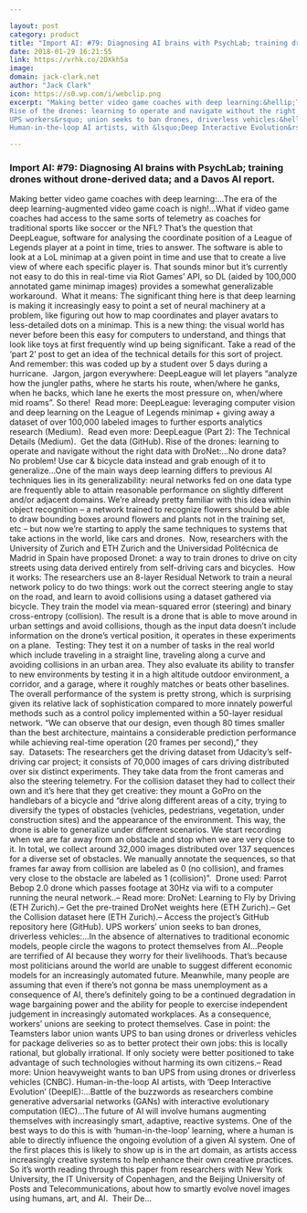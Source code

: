 ```yaml
---

layout: post
category: product
title: "Import AI: #79: Diagnosing AI brains with PsychLab; training drones without drone-derived data; and a Davos AI report."
date: 2018-01-29 16:21:55
link: https://vrhk.co/2DXkh5a
image: 
domain: jack-clark.net
author: "Jack Clark"
icon: https://s0.wp.com/i/webclip.png
excerpt: "Making better video game coaches with deep learning:&hellip;The era of the deep learning-augmented video game coach is nigh!&hellip;What if video game coaches had access to the same sorts of telemetry as coaches for traditional sports like soccer or the NFL? That&rsquo;s the question that DeepLeague, software for analysing the coordinate position of a League of Legends player at a point in time, tries to answer. The software is able to look at a LoL minimap at a given point in time and use that to create a live view of where each specific player is. That sounds minor but it&rsquo;s currently not easy to do this in real-time via Riot Games&rsquo; API, so DL (aided by 100,000 annotated game minimap images) provides a somewhat generalizable workaround.&nbsp;&nbsp;What it means: The significant thing here is that deep learning is making it increasingly easy to point a set of neural machinery at a problem, like figuring out how to map coordinates and player avatars to less-detailed dots on a minimap. This is a new thing: the visual world has never before been this easy for computers to understand, and things that look like toys at first frequently wind up being significant. Take a read of the &lsquo;part 2&rsquo; post to get an idea of the technical details for this sort of project. And remember: this was coded up by a student over 5 days during a hurricane.&nbsp;&nbsp;Jargon, jargon everywhere: DeepLeague will let players &ldquo;analyze how the jungler paths, where he starts his route, when/where he ganks, when he backs, which lane he exerts the most pressure on, when/where mid roams&rdquo;. So there!&nbsp; Read more: DeepLeague: leveraging computer vision and deep learning on the League of Legends minimap + giving away a dataset of over 100,000 labeled images to further esports analytics research (Medium).&nbsp; Read even more: DeepLeague (Part 2): The Technical Details (Medium).&nbsp;&nbsp;Get the data (GitHub).
Rise of the drones: learning to operate and navigate without the right data with DroNet:&hellip;No drone data? No problem! Use car &amp; bicycle data instead and grab enough of it to generalize&hellip;One of the main ways deep learning differs to previous AI techniques lies in its generalizability: neural networks fed on one data type are frequently able to attain reasonable performance on slightly different and/or adjacent domains. We&rsquo;re already pretty familiar with this idea within object recognition &ndash; a network trained to recognize flowers should be able to draw bounding boxes around flowers and plants not in the training set, etc &ndash; but now we&rsquo;re starting to apply the same techniques to systems that take actions in the world, like cars and drones.&nbsp; Now, researchers with the University of Zurich and ETH Zurich and the Universidad Polit&eacute;cnica de Madrid in Spain have proposed Dronet: a way to train drones to drive on city streets using data derived entirely from self-driving cars and bicycles.&nbsp;&nbsp;How it works: The researchers use an 8-layer Residual Network to train a neural network policy to do two things: work out the correct steering angle to stay on the road, and learn to avoid collisions using a dataset gathered via bicycle. They train the model via mean-squared error (steering) and binary cross-entropy (collision). The result is a drone that is able to move around in urban settings and avoid collisions, though as the input data doesn&rsquo;t include information on the drone&rsquo;s vertical position, it operates in these experiments on a plane.&nbsp; Testing: They test it on a number of tasks in the real world which include traveling in a straight line, traveling along a curve and avoiding collisions in an urban area. They also evaluate its ability to transfer to new environments by testing it in a high altitude outdoor environment, a corridor, and a garage, where it roughly matches or beats other baselines. The overall performance of the system is pretty strong, which is surprising given its relative lack of sophistication compared to more innately powerful methods such as a control policy implemented within a 50-layer residual network. &ldquo;We can observe that our design, even though 80 times smaller than the best architecture, maintains a considerable prediction performance while achieving real-time operation (20 frames per second),&rdquo; they say.&nbsp;&nbsp;Datasets: The researchers get the driving dataset from Udacity&rsquo;s self-driving car project; it consists of 70,000 images of cars driving distributed over six distinct experiments. They take data from the front cameras and also the steering telemetry. For the collision dataset they had to collect their own and it&rsquo;s here that they get creative: they mount a GoPro on the handlebars of a bicycle and &ldquo;drive along different areas of a city, trying to diversify the types of obstacles (vehicles, pedestrians, vegetation, under construction sites) and the appearance of the environment. This way, the drone is able to generalize under different scenarios. We start recording when we are far away from an obstacle and stop when we are very close to it. In total, we collect around 32,000 images distributed over 137 sequences for a diverse set of obstacles. We manually annotate the sequences, so that frames far away from collision are labeled as 0 (no collision), and frames very close to the obstacle are labeled as 1 (collision)&rdquo;.&nbsp;&nbsp;Drone used: Parrot Bebop 2.0 drone which passes footage at 30Hz via wifi to a computer running the neural network..&ndash; Read more: DroNet: Learning to Fly by Driving (ETH Zurich).&ndash;&nbsp;Get the pre-trained DroNet weights here (ETH Zurich).&ndash;&nbsp;Get the Collision dataset here (ETH Zurich).&ndash;&nbsp;Access the project&rsquo;s GitHub repository here (GitHub).
UPS workers&rsquo; union seeks to ban drones, driverless vehicles:&hellip;In the absence of alternatives to traditional economic models, people circle the wagons to protect themselves from AI&hellip;People are terrified of AI because they worry for their livelihoods. That&rsquo;s because most politicians around the world are unable to suggest different economic models for an increasingly automated future. Meanwhile, many people are assuming that even if there&rsquo;s not gonna be mass unemployment as a consequence of AI, there&rsquo;s definitely going to be a continued degradation in wage bargaining power and the ability for people to exercise independent judgement in increasingly automated workplaces. As a consequence, workers&rsquo; unions are seeking to protect themselves. Case in point: the Teamsters labor union wants UPS to ban using drones or driverless vehicles for package deliveries so as to better protect their own jobs: this is locally rational, but globally irrational. If only society were better positioned to take advantage of such technologies without harming its own citizens.&ndash; Read more: Union heavyweight wants to ban UPS from using drones or driverless vehicles (CNBC).
Human-in-the-loop AI artists, with &lsquo;Deep Interactive Evolution&rsquo; (DeepIE):&hellip;Battle of the buzzwords as researchers combine generative adversarial networks (GANs) with interactive evolutionary computation (IEC)&hellip;The future of AI will involve humans augmenting themselves with increasingly smart, adaptive, reactive systems. One of the best ways to do this is with &lsquo;human-in-the-loop&rsquo; learning, where a human is able to directly influence the ongoing evolution of a given AI system. One of the first places this is likely to show up is in the art domain, as artists access increasingly creative systems to help enhance their own creative practices. So it&rsquo;s worth reading through this paper from researchers with New York University, the IT University of Copenhagen, and the Beijing University of Posts and Telecommunications, about how to smartly evolve novel images using humans, art, and AI.&nbsp; Their De…"

---
```


### Import AI: #79: Diagnosing AI brains with PsychLab; training drones without drone-derived data; and a Davos AI report.

Making better video game coaches with deep learning:&hellip;The era of the deep learning-augmented video game coach is nigh!&hellip;What if video game coaches had access to the same sorts of telemetry as coaches for traditional sports like soccer or the NFL? That&rsquo;s the question that DeepLeague, software for analysing the coordinate position of a League of Legends player at a point in time, tries to answer. The software is able to look at a LoL minimap at a given point in time and use that to create a live view of where each specific player is. That sounds minor but it&rsquo;s currently not easy to do this in real-time via Riot Games&rsquo; API, so DL (aided by 100,000 annotated game minimap images) provides a somewhat generalizable workaround.&nbsp;&nbsp;What it means: The significant thing here is that deep learning is making it increasingly easy to point a set of neural machinery at a problem, like figuring out how to map coordinates and player avatars to less-detailed dots on a minimap. This is a new thing: the visual world has never before been this easy for computers to understand, and things that look like toys at first frequently wind up being significant. Take a read of the &lsquo;part 2&rsquo; post to get an idea of the technical details for this sort of project. And remember: this was coded up by a student over 5 days during a hurricane.&nbsp;&nbsp;Jargon, jargon everywhere: DeepLeague will let players &ldquo;analyze how the jungler paths, where he starts his route, when/where he ganks, when he backs, which lane he exerts the most pressure on, when/where mid roams&rdquo;. So there!&nbsp; Read more: DeepLeague: leveraging computer vision and deep learning on the League of Legends minimap + giving away a dataset of over 100,000 labeled images to further esports analytics research (Medium).&nbsp; Read even more: DeepLeague (Part 2): The Technical Details (Medium).&nbsp;&nbsp;Get the data (GitHub).
Rise of the drones: learning to operate and navigate without the right data with DroNet:&hellip;No drone data? No problem! Use car &amp; bicycle data instead and grab enough of it to generalize&hellip;One of the main ways deep learning differs to previous AI techniques lies in its generalizability: neural networks fed on one data type are frequently able to attain reasonable performance on slightly different and/or adjacent domains. We&rsquo;re already pretty familiar with this idea within object recognition &ndash; a network trained to recognize flowers should be able to draw bounding boxes around flowers and plants not in the training set, etc &ndash; but now we&rsquo;re starting to apply the same techniques to systems that take actions in the world, like cars and drones.&nbsp; Now, researchers with the University of Zurich and ETH Zurich and the Universidad Polit&eacute;cnica de Madrid in Spain have proposed Dronet: a way to train drones to drive on city streets using data derived entirely from self-driving cars and bicycles.&nbsp;&nbsp;How it works: The researchers use an 8-layer Residual Network to train a neural network policy to do two things: work out the correct steering angle to stay on the road, and learn to avoid collisions using a dataset gathered via bicycle. They train the model via mean-squared error (steering) and binary cross-entropy (collision). The result is a drone that is able to move around in urban settings and avoid collisions, though as the input data doesn&rsquo;t include information on the drone&rsquo;s vertical position, it operates in these experiments on a plane.&nbsp; Testing: They test it on a number of tasks in the real world which include traveling in a straight line, traveling along a curve and avoiding collisions in an urban area. They also evaluate its ability to transfer to new environments by testing it in a high altitude outdoor environment, a corridor, and a garage, where it roughly matches or beats other baselines. The overall performance of the system is pretty strong, which is surprising given its relative lack of sophistication compared to more innately powerful methods such as a control policy implemented within a 50-layer residual network. &ldquo;We can observe that our design, even though 80 times smaller than the best architecture, maintains a considerable prediction performance while achieving real-time operation (20 frames per second),&rdquo; they say.&nbsp;&nbsp;Datasets: The researchers get the driving dataset from Udacity&rsquo;s self-driving car project; it consists of 70,000 images of cars driving distributed over six distinct experiments. They take data from the front cameras and also the steering telemetry. For the collision dataset they had to collect their own and it&rsquo;s here that they get creative: they mount a GoPro on the handlebars of a bicycle and &ldquo;drive along different areas of a city, trying to diversify the types of obstacles (vehicles, pedestrians, vegetation, under construction sites) and the appearance of the environment. This way, the drone is able to generalize under different scenarios. We start recording when we are far away from an obstacle and stop when we are very close to it. In total, we collect around 32,000 images distributed over 137 sequences for a diverse set of obstacles. We manually annotate the sequences, so that frames far away from collision are labeled as 0 (no collision), and frames very close to the obstacle are labeled as 1 (collision)&rdquo;.&nbsp;&nbsp;Drone used: Parrot Bebop 2.0 drone which passes footage at 30Hz via wifi to a computer running the neural network..&ndash; Read more: DroNet: Learning to Fly by Driving (ETH Zurich).&ndash;&nbsp;Get the pre-trained DroNet weights here (ETH Zurich).&ndash;&nbsp;Get the Collision dataset here (ETH Zurich).&ndash;&nbsp;Access the project&rsquo;s GitHub repository here (GitHub).
UPS workers&rsquo; union seeks to ban drones, driverless vehicles:&hellip;In the absence of alternatives to traditional economic models, people circle the wagons to protect themselves from AI&hellip;People are terrified of AI because they worry for their livelihoods. That&rsquo;s because most politicians around the world are unable to suggest different economic models for an increasingly automated future. Meanwhile, many people are assuming that even if there&rsquo;s not gonna be mass unemployment as a consequence of AI, there&rsquo;s definitely going to be a continued degradation in wage bargaining power and the ability for people to exercise independent judgement in increasingly automated workplaces. As a consequence, workers&rsquo; unions are seeking to protect themselves. Case in point: the Teamsters labor union wants UPS to ban using drones or driverless vehicles for package deliveries so as to better protect their own jobs: this is locally rational, but globally irrational. If only society were better positioned to take advantage of such technologies without harming its own citizens.&ndash; Read more: Union heavyweight wants to ban UPS from using drones or driverless vehicles (CNBC).
Human-in-the-loop AI artists, with &lsquo;Deep Interactive Evolution&rsquo; (DeepIE):&hellip;Battle of the buzzwords as researchers combine generative adversarial networks (GANs) with interactive evolutionary computation (IEC)&hellip;The future of AI will involve humans augmenting themselves with increasingly smart, adaptive, reactive systems. One of the best ways to do this is with &lsquo;human-in-the-loop&rsquo; learning, where a human is able to directly influence the ongoing evolution of a given AI system. One of the first places this is likely to show up is in the art domain, as artists access increasingly creative systems to help enhance their own creative practices. So it&rsquo;s worth reading through this paper from researchers with New York University, the IT University of Copenhagen, and the Beijing University of Posts and Telecommunications, about how to smartly evolve novel images using humans, art, and AI.&nbsp; Their De…